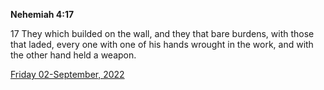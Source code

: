**Nehemiah 4:17**

17 They which builded on the wall, and they that bare burdens, with those that laded, every one with one of his hands wrought in the work, and with the other hand held a weapon.

[Friday 02-September, 2022](https://t.me/s/daily_scripture)
